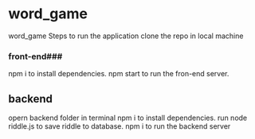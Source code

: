 # word_game
word_game
Steps to run the application
clone the repo in local machine

### front-end###
npm i to install dependencies.
npm start to run the fron-end server.

## backend ##
opern backend folder in terminal
npm i to install dependencies.
run node riddle.js to save riddle to database.
npm i to run the backend server